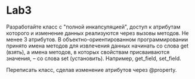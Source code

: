 # Lab3

Разработайте класс с "полной инкапсуляцией", доступ к атрибутам которого и изменение данных реализуются через вызовы методов. Не менее 3 атрибутов. В объектно-ориентированном программировании принято имена методов для извлечения данных начинать со слова get (взять), а имена методов, в которых свойствам присваиваются значения, – со слова set (установить). Например, get_field, set_field.

Переписать класс, сделав изменение атрибутов через @property.
